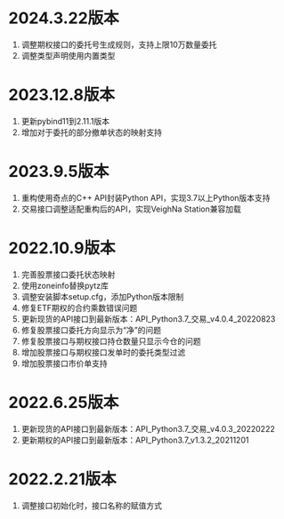 # 2024.3.22版本

1. 调整期权接口的委托号生成规则，支持上限10万数量委托
2. 调整类型声明使用内置类型

# 2023.12.8版本

1. 更新pybind11到2.11.1版本
2. 增加对于委托的部分撤单状态的映射支持

# 2023.9.5版本

1. 重构使用奇点的C++ API封装Python API，实现3.7以上Python版本支持
2. 交易接口调整适配重构后的API，实现VeighNa Station兼容加载

# 2022.10.9版本

1. 完善股票接口委托状态映射
2. 使用zoneinfo替换pytz库
3. 调整安装脚本setup.cfg，添加Python版本限制
4. 修复ETF期权的合约乘数错误问题
5. 更新现货的API接口到最新版本：API_Python3.7_交易_v4.0.4_20220823
6. 修复股票接口委托方向显示为“净”的问题
7. 修复股票接口与期权接口持仓数量只显示今仓的问题
8. 增加股票接口与期权接口发单时的委托类型过滤
9. 增加股票接口市价单支持

# 2022.6.25版本

1. 更新现货的API接口到最新版本：API_Python3.7_交易_v4.0.3_20220222
2. 更新期权的API接口到最新版本：API_Python3.7_v1.3.2_20211201

# 2022.2.21版本

1. 调整接口初始化时，接口名称的赋值方式
